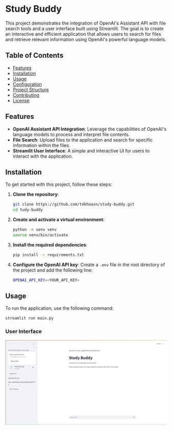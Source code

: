 # Study Buddy

This project demonstrates the integration of OpenAI's Assistant API with file search tools and a user interface built using Streamlit. The goal is to create an interactive and efficient application that allows users to search for files and retrieve relevant information using OpenAI's powerful language models.

## Table of Contents

- [Features](#features)
- [Installation](#installation)
- [Usage](#usage)
- [Configuration](#configuration)
- [Project Structure](#project-structure)
- [Contributing](#contributing)
- [License](#license)

## Features

- **OpenAI Assistant API Integration**: Leverage the capabilities of OpenAI's language models to process and interpret file contents.
- **File Search**: Upload files to the application and search for specific information within the files.
- **Streamlit User Interface**: A simple and interactive UI for users to interact with the application.

## Installation

To get started with this project, follow these steps:

1. **Clone the repository**:
    ```bash
    git clone https://github.com/tdkhoavn/study-buddy.git
    cd tudy-buddy
    ```

2. **Create and activate a virtual environment**:
    ```bash
    python -m venv venv
    source venv/bin/activate
    ```

3. **Install the required dependencies**:
    ```bash
    pip install -r requirements.txt
    ```
4. **Configure the OpenAI API key**:
    Create a `.env` file in the root directory of the project and add the following line:
    ```bash
    OPENAI_API_KEY=<YOUR_API_KEY>
    ```
   
## Usage

To run the application, use the following command:

```bash
streamlit run main.py
```

### User Interface
![User Interface](./screenshot.png)
